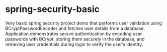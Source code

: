 # spring-security-basic
Very basic spring security project demo that performs user validation using BCryptPasswordEncoder and fetches user details from a database. Application demonstrates secure authentication by encoding user passwords with BCrypt, storing them securely in the database, and retrieving user credentials during login to verify the user’s identity.
